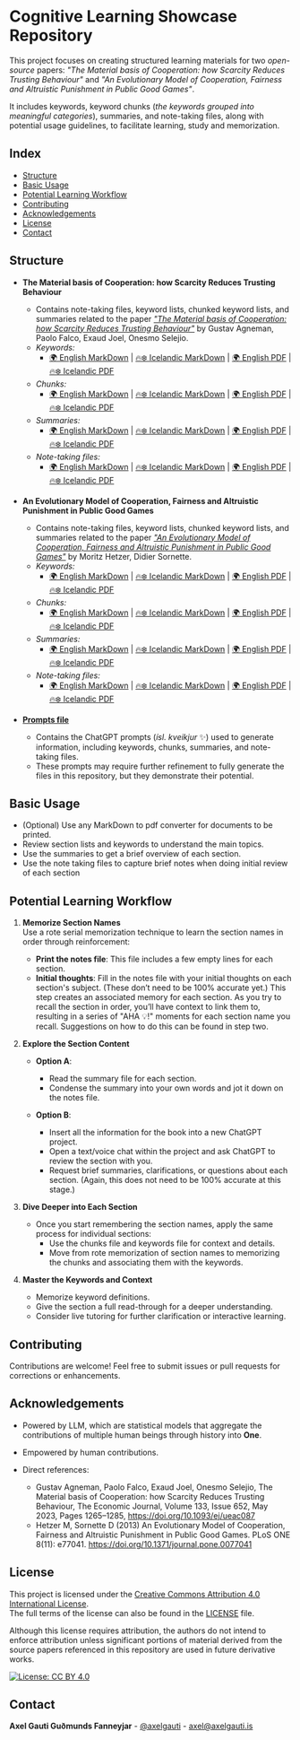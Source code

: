 # Cognitive Learning Showcase Repository

This project focuses on creating structured learning materials for two *open-source* papers: *"The Material basis of Cooperation: how Scarcity Reduces Trusting Behaviour"* and *"An Evolutionary Model of Cooperation, Fairness and Altruistic Punishment in Public Good Games"*. 

It includes keywords, keyword chunks (*the keywords grouped into meaningful categories*), summaries, and note-taking files, along with potential usage guidelines, to facilitate learning, study and memorization.

## Index
- [Structure](#structure)
- [Basic Usage](#basic-usage)
- [Potential Learning Workflow](#potential-learning-workflow)
- [Contributing](#contributing)
- [Acknowledgements](#acknowledgements)
- [License](#license)
- [Contact](#contact)

## Structure

- **The Material basis of Cooperation: how Scarcity Reduces Trusting Behaviour**
  - Contains note-taking files, keyword lists, chunked keyword lists, and summaries related to the paper [*"The Material basis of Cooperation: how Scarcity Reduces Trusting Behaviour"*](https://academic.oup.com/ej/article/133/652/1265/6855224) by Gustav Agneman, Paolo Falco, Exaud Joel, Onesmo Selejio.
  - *Keywords:* 
	- [🌍 English MarkDown](./The%20Material%20basis%20of%20Cooperation%2C%20how%20Scarcity%20Reduces%20Trusting%20Behaviour/Scarcity%20and%20Trust%20-%20Keywords%20-%20EN.md) | [🔥❄️ Icelandic MarkDown](./The%20Material%20basis%20of%20Cooperation%2C%20how%20Scarcity%20Reduces%20Trusting%20Behaviour/Skortur%20og%20Traust%20-%20Keywords%20-%20IS.md) | [🌍 English PDF](./The%20Material%20basis%20of%20Cooperation%2C%20how%20Scarcity%20Reduces%20Trusting%20Behaviour/Scarcity%20and%20Trust%20-%20Keywords%20-%20EN.pdf) | [🔥❄️ Icelandic PDF](./The%20Material%20basis%20of%20Cooperation%2C%20how%20Scarcity%20Reduces%20Trusting%20Behaviour/Skortur%20og%20Traust%20-%20Keywords%20-%20IS.pdf)
  - *Chunks:* 
	- [🌍 English MarkDown](./The%20Material%20basis%20of%20Cooperation%2C%20how%20Scarcity%20Reduces%20Trusting%20Behaviour/Scarcity%20and%20Trust%20-%20Chunks%20-%20EN.md) | [🔥❄️ Icelandic MarkDown](./The%20Material%20basis%20of%20Cooperation%2C%20how%20Scarcity%20Reduces%20Trusting%20Behaviour/Skortur%20og%20Traust%20-%20Chunks%20-%20IS.md) | [🌍 English PDF](./The%20Material%20basis%20of%20Cooperation%2C%20how%20Scarcity%20Reduces%20Trusting%20Behaviour/Scarcity%20and%20Trust%20-%20Chunks%20-%20EN.pdf) | [🔥❄️ Icelandic PDF](./The%20Material%20basis%20of%20Cooperation%2C%20how%20Scarcity%20Reduces%20Trusting%20Behaviour/Skortur%20og%20Traust%20-%20Chunks%20-%20IS.pdf)
  - *Summaries:* 
	- [🌍 English MarkDown](./The%20Material%20basis%20of%20Cooperation%2C%20how%20Scarcity%20Reduces%20Trusting%20Behaviour/Scarcity%20and%20Trust%20-%20Summaries%20-%20EN.md) | [🔥❄️ Icelandic MarkDown](./The%20Material%20basis%20of%20Cooperation%2C%20how%20Scarcity%20Reduces%20Trusting%20Behaviour/Skortur%20og%20Traust%20-%20Summaries%20-%20IS.md) | [🌍 English PDF](./The%20Material%20basis%20of%20Cooperation%2C%20how%20Scarcity%20Reduces%20Trusting%20Behaviour/Scarcity%20and%20Trust%20-%20Summaries%20-%20EN.pdf) | [🔥❄️ Icelandic PDF](./The%20Material%20basis%20of%20Cooperation%2C%20how%20Scarcity%20Reduces%20Trusting%20Behaviour/Skortur%20og%20Traust%20-%20Summaries%20-%20IS.pdf)
  - *Note-taking files:* 
	- [🌍 English MarkDown](./The%20Material%20basis%20of%20Cooperation%2C%20how%20Scarcity%20Reduces%20Trusting%20Behaviour/Scarcity%20and%20Trust%20-%20Notes%20-%20EN.md) | [🔥❄️ Icelandic MarkDown](./The%20Material%20basis%20of%20Cooperation%2C%20how%20Scarcity%20Reduces%20Trusting%20Behaviour/Skortur%20og%20Traust%20-%20Notes%20-%20IS.md) | [🌍 English PDF](./The%20Material%20basis%20of%20Cooperation%2C%20how%20Scarcity%20Reduces%20Trusting%20Behaviour/Scarcity%20and%20Trust%20-%20Notes%20-%20EN.pdf) | [🔥❄️ Icelandic PDF](./The%20Material%20basis%20of%20Cooperation%2C%20how%20Scarcity%20Reduces%20Trusting%20Behaviour/Skortur%20og%20Traust%20-%20Notes%20-%20IS.pdf)

- **An Evolutionary Model of Cooperation, Fairness and Altruistic Punishment in Public Good Games**
  - Contains note-taking files, keyword lists, chunked keyword lists, and summaries related to the paper [*"An Evolutionary Model of Cooperation, Fairness and Altruistic Punishment in Public Good Games"*](https://journals.plos.org/plosone/article?id=10.1371/journal.pone.0077041) by Moritz Hetzer, Didier Sornette.
  - *Keywords:* 
	- [🌍 English MarkDown](./An%20Evolutionary%20Model%20of%20Cooperation%2C%20Fairness%20and%20Altruistic%20Punishment%20in%20Public%20Good%20Games/Games%20of%20P🎭ay%20-%20Keywords%20-%20EN.md) | [🔥❄️ Icelandic MarkDown](./An%20Evolutionary%20Model%20of%20Cooperation%2C%20Fairness%20and%20Altruistic%20Punishment%20in%20Public%20Good%20Games/Almenningsleikir%20-%20Keywords%20-%20IS.md) | [🌍 English PDF](./An%20Evolutionary%20Model%20of%20Cooperation%2C%20Fairness%20and%20Altruistic%20Punishment%20in%20Public%20Good%20Games/Games%20of%20P🎭ay%20-%20Keywords%20-%20EN.pdf) | [🔥❄️ Icelandic PDF](./An%20Evolutionary%20Model%20of%20Cooperation%2C%20Fairness%20and%20Altruistic%20Punishment%20in%20Public%20Good%20Games/Almenningsleikir%20-%20Keywords%20-%20IS.pdf)
  - *Chunks:* 
	- [🌍 English MarkDown](./An%20Evolutionary%20Model%20of%20Cooperation%2C%20Fairness%20and%20Altruistic%20Punishment%20in%20Public%20Good%20Games/Games%20of%20P🎭ay%20-%20Chunks%20-%20EN.md) | [🔥❄️ Icelandic MarkDown](./An%20Evolutionary%20Model%20of%20Cooperation%2C%20Fairness%20and%20Altruistic%20Punishment%20in%20Public%20Good%20Games/Almenningsleikir%20-%20Chunks%20-%20IS.md) | [🌍 English PDF](./An%20Evolutionary%20Model%20of%20Cooperation%2C%20Fairness%20and%20Altruistic%20Punishment%20in%20Public%20Good%20Games/Games%20of%20P🎭ay%20-%20Chunks%20-%20EN.pdf) | [🔥❄️ Icelandic PDF](./An%20Evolutionary%20Model%20of%20Cooperation%2C%20Fairness%20and%20Altruistic%20Punishment%20in%20Public%20Good%20Games/Almenningsleikir%20-%20Chunks%20-%20IS.pdf)  
  - *Summaries:* 
	- [🌍 English MarkDown](./An%20Evolutionary%20Model%20of%20Cooperation%2C%20Fairness%20and%20Altruistic%20Punishment%20in%20Public%20Good%20Games/Games%20of%20P🎭ay%20-%20Summaries%20-%20EN.md) | [🔥❄️ Icelandic MarkDown](./An%20Evolutionary%20Model%20of%20Cooperation%2C%20Fairness%20and%20Altruistic%20Punishment%20in%20Public%20Good%20Games/Almenningsleikir%20-%20Summaries%20-%20IS.md) | [🌍 English PDF](./An%20Evolutionary%20Model%20of%20Cooperation%2C%20Fairness%20and%20Altruistic%20Punishment%20in%20Public%20Good%20Games/Games%20of%20P🎭ay%20-%20Summaries%20-%20EN.pdf) | [🔥❄️ Icelandic PDF](./An%20Evolutionary%20Model%20of%20Cooperation%2C%20Fairness%20and%20Altruistic%20Punishment%20in%20Public%20Good%20Games/Almenningsleikir%20-%20Summaries%20-%20IS.pdf)  
  - *Note-taking files:* 
	- [🌍 English MarkDown](./An%20Evolutionary%20Model%20of%20Cooperation%2C%20Fairness%20and%20Altruistic%20Punishment%20in%20Public%20Good%20Games/Games%20of%20P🎭ay%20-%20Notes%20-%20EN.md) | [🔥❄️ Icelandic MarkDown](./An%20Evolutionary%20Model%20of%20Cooperation%2C%20Fairness%20and%20Altruistic%20Punishment%20in%20Public%20Good%20Games/Almenningsleikir%20-%20Notes%20-%20IS.md) | [🌍 English PDF](./An%20Evolutionary%20Model%20of%20Cooperation%2C%20Fairness%20and%20Altruistic%20Punishment%20in%20Public%20Good%20Games/Games%20of%20P🎭ay%20-%20Notes%20-%20EN.pdf) | [🔥❄️ Icelandic PDF](./An%20Evolutionary%20Model%20of%20Cooperation%2C%20Fairness%20and%20Altruistic%20Punishment%20in%20Public%20Good%20Games/Almenningsleikir%20-%20Notes%20-%20IS.pdf)


- [**Prompts file**](./Prompts.md)  
  - Contains the ChatGPT prompts (*ísl. kveikjur* ✨) used to generate information, including keywords, chunks, summaries, and note-taking files.  
  - These prompts may require further refinement to fully generate the files in this repository, but they demonstrate their potential.


## Basic Usage

- (Optional) Use any MarkDown to pdf converter for documents to be printed.
- Review section lists and keywords to understand the main topics.
- Use the summaries to get a brief overview of each section.
- Use the note taking files to capture brief notes when doing initial review of each section

## Potential Learning Workflow

1. **Memorize Section Names**  
   Use a rote serial memorization technique to learn the section names in order through reinforcement:  
   - **Print the notes file**: This file includes a few empty lines for each section.  
   - **Initial thoughts**: Fill in the notes file with your initial thoughts on each section's subject. (These don’t need to be 100% accurate yet.) This step creates an associated memory for each section. As you try to recall the section in order, you’ll have context to link them to, resulting in a series of "AHA 💡!" moments for each section name you recall. Suggestions on how to do this can be found in step two.

2. **Explore the Section Content**
   - **Option A**:  
     - Read the summary file for each section.  
     - Condense the summary into your own words and jot it down on the notes file.  

   - **Option B**:  
     - Insert all the information for the book into a new ChatGPT project.  
     - Open a text/voice chat within the project and ask ChatGPT to review the section with you.  
     - Request brief summaries, clarifications, or questions about each section. (Again, this does not need to be 100% accurate at this stage.)  

3. **Dive Deeper into Each Section**
   - Once you start remembering the section names, apply the same process for individual sections:  
     - Use the chunks file and keywords file for context and details.  
     - Move from rote memorization of section names to memorizing the chunks and associating them with the keywords.  

4. **Master the Keywords and Context**
   - Memorize keyword definitions.  
   - Give the section a full read-through for a deeper understanding.  
   - Consider live tutoring for further clarification or interactive learning.

## Contributing

Contributions are welcome! Feel free to submit issues or pull requests for corrections or enhancements.

## Acknowledgements

- Powered by LLM, which are statistical models that aggregate the contributions of multiple human beings through history into **One**.
- Empowered by human contributions.

- Direct references:
	- Gustav Agneman, Paolo Falco, Exaud Joel, Onesmo Selejio, The Material basis of Cooperation: how Scarcity Reduces Trusting Behaviour, The Economic Journal, Volume 133, Issue 652, May 2023, Pages 1265–1285, https://doi.org/10.1093/ej/ueac087
	- Hetzer M, Sornette D (2013) An Evolutionary Model of Cooperation, Fairness and Altruistic Punishment in Public Good Games. PLoS ONE 8(11): e77041. https://doi.org/10.1371/journal.pone.0077041

## License

This project is licensed under the [Creative Commons Attribution 4.0 International License](https://creativecommons.org/licenses/by/4.0/).  
The full terms of the license can also be found in the [LICENSE](LICENSE) file.

Although this license requires attribution, the authors do not intend to enforce attribution unless significant portions of material derived from the source papers referenced in this repository are used in future derivative works.

[![License: CC BY 4.0](https://i.creativecommons.org/l/by/4.0/88x31.png)](https://creativecommons.org/licenses/by/4.0/)


## Contact

**Axel Gauti Guðmunds Fanneyjar** - [@axelgauti](https://x.com/axelgauti) - axel@axelgauti.is
